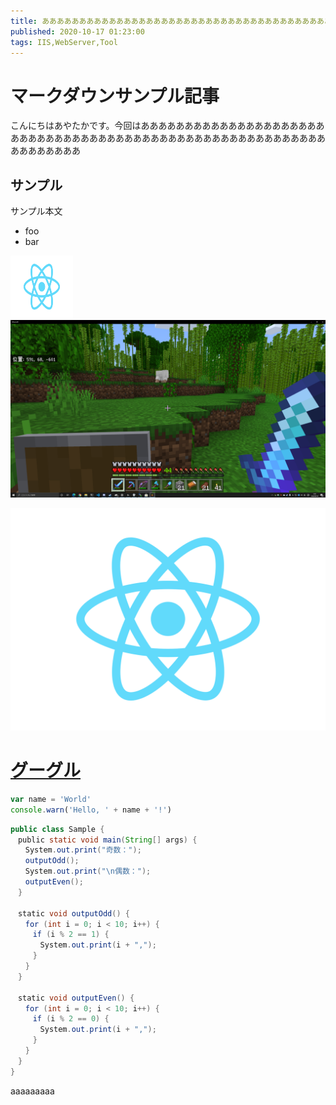 ```yaml
---
title: ああああああああああああああああああああああああああああああああああああああああああああああああ
published: 2020-10-17 01:23:00
tags: IIS,WebServer,Tool
---
```


# マークダウンサンプル記事

こんにちはあやたかです。今回はあああああああああああああああああああああああああああああああああああああああああああああああああああああああああああああああああ

## サンプル

サンプル本文

- foo
- bar

<img src="./images/React-icon.svg" width="100px" height="100px" alt="react-icon">
<img src="./images/sample.png" alt="sample">

![ImageSample](./images/React-icon.svg)

# [グーグル](http://www.google.com)

```js
var name = 'World'
console.warn('Hello, ' + name + '!')
```

```java
public class Sample {
　public static void main(String[] args) {
　　System.out.print("奇数：");
　　outputOdd();
　　System.out.print("\n偶数：");
　　outputEven();
　}

　static void outputOdd() {
　　for (int i = 0; i < 10; i++) {
　　　if (i % 2 == 1) {
　　　　System.out.print(i + ",");
　　　}
　　}
　}

　static void outputEven() {
　　for (int i = 0; i < 10; i++) {
　　　if (i % 2 == 0) {
　　　　System.out.print(i + ",");
　　　}
　　}
　}
}
```

aaaaaaaaa

